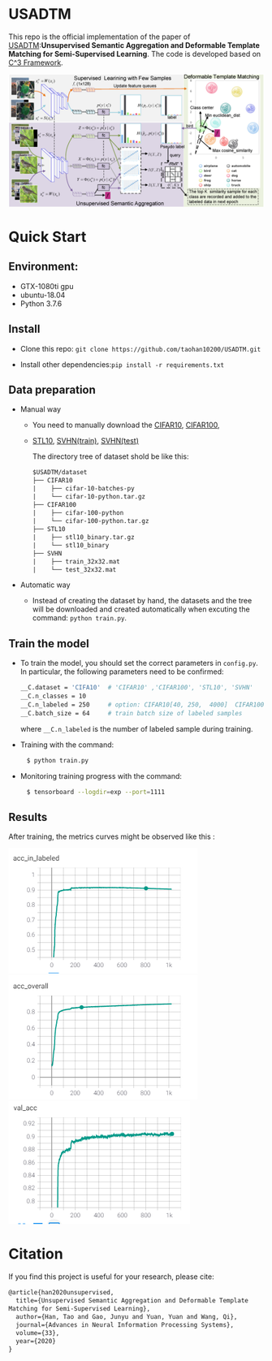 
# USADTM

This repo is the official implementation of the paper of [USADTM](https://proceedings.neurips.cc/paper/2020/file/71a58e8cb75904f24cde464161c3e766-Paper.pdf):**Unsupervised Semantic Aggregation and Deformable
Template Matching for Semi-Supervised Learning**. The code is developed based on [C^3 Framework](https://github.com/gjy3035/C-3-Framework). 

![](images/framework.png )



# Quick Start


## Environment:
* GTX-1080ti gpu
* ubuntu-18.04
* Python 3.7.6

## Install 
* Clone this repo:
    ```git clone https://github.com/taohan10200/USADTM.git```
    
* Install other  dependencies:```pip install -r requirements.txt```

## Data preparation

- Manual way

    - You need to manually download the [CIFAR10](http://www.cs.toronto.edu/~kriz/cifar-10-python.tar.gz), [CIFAR100](http://www.cs.toronto.edu/~kriz/cifar-100-python.tar.gz), 
    - [STL10](http://ai.stanford.edu/~acoates/stl10/stl10_binary.tar.gz), [SVHN(train)](http://ufldl.stanford.edu/housenumbers/train_32x32.mat), [SVHN(test)](http://ufldl.stanford.edu/housenumbers/test_32x32.mat)

        The directory tree of dataset shold be like this:
        
        ```
        $USADTM/dataset
        ├── CIFAR10
        |    ├── cifar-10-batches-py
        |    └── cifar-10-python.tar.gz
        ├── CIFAR100
        |    ├── cifar-100-python
        |    └── cifar-100-python.tar.gz
        ├── STL10
        |    ├── stl10_binary.tar.gz
        |    └── stl10_binary
        ├── SVHN
        |    ├── train_32x32.mat
        |    └── test_32x32.mat
        ```
- Automatic way
    - Instead of creating the dataset by hand, the datasets and the tree will be downloaded and created automatically when excuting the command: ```python train.py```.


## Train the model

- To train the model, you should set the correct parameters in ```config.py```. In particular, the following parameters need to be confirmed:

    ```bash
    __C.dataset = 'CIFA10'  # 'CIFAR10' ,'CIFAR100', 'STL10', 'SVHN'
    __C.n_classes = 10
    __C.n_labeled = 250     # option: CIFAR10[40, 250,  4000]  CIFAR100[400,2500,10000] STL10, SVHN[40, 250,  1000]
    __C.batch_size = 64     # train batch size of labeled samples
    ```
    where `__C.n_labeled` is the number of labeled sample during training.

- Training with the command:
```bash
     $ python train.py
```

- Monitoring training progress with the command:
```bash
     $ tensorboard --logdir=exp --port=1111
```

## Results
After training, the metrics curves might be observed like this :

  ![](images/40_acc_labeled.PNG)![](images/40_acc_overall.PNG)![](images/40_test_acc.PNG)
 
 

# Citation
If you find this project is useful for your research, please cite:
```
@article{han2020unsupervised,
  title={Unsupervised Semantic Aggregation and Deformable Template Matching for Semi-Supervised Learning},
  author={Han, Tao and Gao, Junyu and Yuan, Yuan and Wang, Qi},
  journal={Advances in Neural Information Processing Systems},
  volume={33},
  year={2020}
}